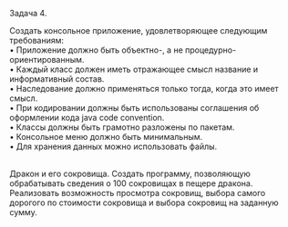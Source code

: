 Задача 4.
</p align="justify">Создать консольное приложение, удовлетворяющее следующим требованиям:
</br>• Приложение должно быть объектно-, а не процедурно-ориентированным.
</br>• Каждый класс должен иметь отражающее смысл название и информативный состав.
</br>• Наследование должно применяться только тогда, когда это имеет смысл.
</br>• При кодировании должны быть использованы соглашения об оформлении кода java code convention.
</br>• Классы должны быть грамотно разложены по пакетам.
</br>• Консольное меню должно быть минимальным.
</br>• Для хранения данных можно использовать файлы.
</p align="justify"></br>Дракон и его сокровища. Создать программу, позволяющую обрабатывать сведения о 100 сокровищах в пещере
дракона. Реализовать возможность просмотра сокровищ, выбора самого дорогого по стоимости сокровища и
выбора сокровищ на заданную сумму.
